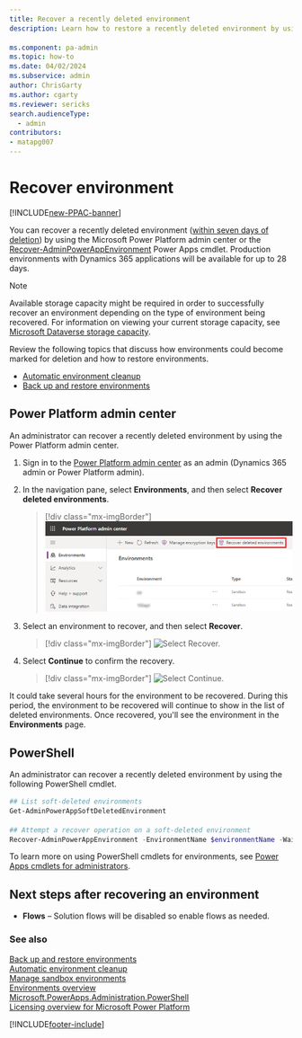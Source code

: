 ```yaml
---
title: Recover a recently deleted environment
description: Learn how to restore a recently deleted environment by using Microsoft Power Platform admin center or Power Apps cmdlet.

ms.component: pa-admin
ms.topic: how-to
ms.date: 04/02/2024
ms.subservice: admin
author: ChrisGarty
ms.author: cgarty
ms.reviewer: sericks
search.audienceType: 
  - admin
contributors:
- matapg007 
---
```


# Recover environment

[!INCLUDE[new-PPAC-banner](~/includes/new-PPAC-banner.md)]

You can recover a recently deleted environment ([within seven days of deletion](backup-restore-environments.md#how-long-are-my-manual-on-demand-backups-and-system-backups-retained)) by using the Microsoft Power Platform admin center or the [Recover-AdminPowerAppEnvironment](/powershell/module/microsoft.powerapps.administration.powershell/recover-adminpowerappenvironment?view=pa-ps-latest) Power Apps cmdlet. Production environments with Dynamics 365 applications will be available for up to 28 days.

> [!NOTE]
> Available storage capacity might be required in order to successfully recover an environment depending on the type of environment being recovered. For information on viewing your current storage capacity, see [Microsoft Dataverse storage capacity](capacity-storage.md). 
> 
> Review the following topics that discuss how environments could become marked for deletion and how to restore environments.
>
> - [Automatic environment cleanup](automatic-environment-cleanup.md)
> - [Back up and restore environments](backup-restore-environments.md)

## Power Platform admin center

An administrator can recover a recently deleted environment by using the Power Platform admin center.

1. Sign in to the [Power Platform admin center](https://admin.powerplatform.microsoft.com) as an admin (Dynamics 365 admin or Power Platform admin).
2. In the navigation pane, select **Environments**, and then select **Recover deleted environments**.

    > [!div class="mx-imgBorder"] 
    > ![Restore deleted environments.](media/restore-delete-alert.png "Restore deleted environments")

3. Select an environment to recover, and then select **Recover**.

    > [!div class="mx-imgBorder"] 
    > ![Select Recover.](media/restore-delete-select-environment.png "Select Recover")

4. Select **Continue** to confirm the recovery. 

    > [!div class="mx-imgBorder"] 
    > ![Select Continue.](media/restore-delete-select-continue.png "Select Continue")

It could take several hours for the environment to be recovered. During this period, the environment to be recovered will continue to show in the list of deleted environments. Once recovered, you'll see the environment in the **Environments** page.

## PowerShell

An administrator can recover a recently deleted environment by using the following PowerShell cmdlet.

```powershell  
## List soft-deleted environments
Get-AdminPowerAppSoftDeletedEnvironment
 
## Attempt a recover operation on a soft-deleted environment
Recover-AdminPowerAppEnvironment -EnvironmentName $environmentName -WaitUntilFinished $true
```

To learn more on using PowerShell cmdlets for environments, see [Power Apps cmdlets for administrators](powerapps-powershell.md#power-apps-cmdlets-for-administrators).

## Next steps after recovering an environment

- **Flows** – Solution flows will be disabled so enable flows as needed.

### See also 

[Back up and restore environments](backup-restore-environments.md)<br>
[Automatic environment cleanup](automatic-environment-cleanup.md)<br>
[Manage sandbox environments](sandbox-environments.md)<br>
[Environments overview](environments-overview.md)<br>
[Microsoft.PowerApps.Administration.PowerShell](/powershell/module/microsoft.powerapps.administration.powershell/?view=pa-ps-latest)<br>
[Licensing overview for Microsoft Power Platform](pricing-billing-skus.md)

[!INCLUDE[footer-include](../includes/footer-banner.md)]
